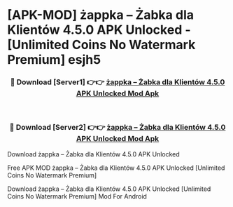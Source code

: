 # [APK-MOD] żappka – Żabka dla Klientów 4.5.0 APK Unlocked - [Unlimited Coins No Watermark Premium] esjh5



<div align="center">
<h3>🔴 Download [Server1] 👉👉 <a href="https://momento.my/?title=żappka_–_Żabka_dla_Klientów_4.5.0_APK_Unlocked">żappka – Żabka dla Klientów 4.5.0 APK Unlocked Mod Apk</a></h3><br>

<h3>🔴 Download [Server2] 👉👉 <a href="https://momento.my/?title=żappka_–_Żabka_dla_Klientów_4.5.0_APK_Unlocked">żappka – Żabka dla Klientów 4.5.0 APK Unlocked Mod Apk</a></h3>
</div>



Download żappka – Żabka dla Klientów 4.5.0 APK Unlocked 

Free APK MOD żappka – Żabka dla Klientów 4.5.0 APK Unlocked [Unlimited Coins No Watermark Premium]

Download żappka – Żabka dla Klientów 4.5.0 APK Unlocked [Unlimited Coins No Watermark Premium] Mod For Android
